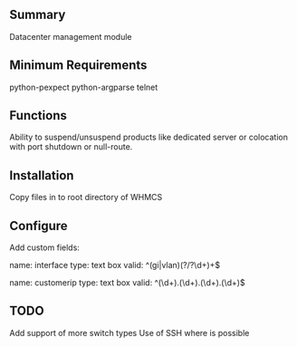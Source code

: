 ## Summary ##

Datacenter management module

## Minimum Requirements ##

python-pexpect
python-argparse
telnet

## Functions ##

Ability to suspend/unsuspend products like dedicated server or colocation with port shutdown or null-route.

## Installation

Copy files in to root directory of WHMCS

## Configure

Add custom fields:

name:	interface
type:	text box
valid:	^(gi|vlan)(?/?\d+)+$

name:	customerip
type:	text box
valid:	^(\d+)\.(\d+)\.(\d+)\.(\d+)$

## TODO ##

Add support of more switch types
Use of SSH where is possible